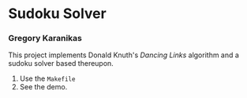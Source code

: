 # Sudoku Solver
### Gregory Karanikas

This project implements Donald Knuth's *Dancing Links* algorithm and a sudoku solver based thereupon.

1. Use the `Makefile`
2. See the demo.